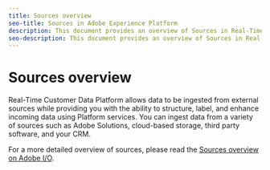 ```yaml
---
title: Sources overview
seo-title: Sources in Adobe Experience Platform
description: This document provides an overview of Sources in Real-Time Customer Data Platform
seo-description: This document provides an overview of Sources in Real-Time Customer Data Platform
---
```


# Sources overview

Real-Time Customer Data Platform allows data to be ingested from external sources while providing you with the ability to structure, label, and enhance incoming data using Platform services. You can ingest data from a variety of sources such as Adobe Solutions, cloud-based storage, third party software, and your CRM.

For a more detailed overview of sources, please read the [Sources overview on Adobe I/O](https://www.adobe.io/apis/experienceplatform/home/data-ingestion/data-ingestion-services.html#!api-specification/markdown/narrative/technical_overview/acp_connectors_overview/acp-connectors-overview.md).
